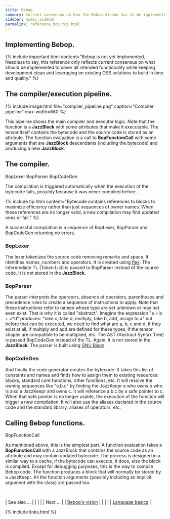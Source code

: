 ```yaml
---
title: Bebop
summary: Current consensus on how the Bebop vision has to be implemented at compiler/executor level.
sidebar: mydoc_sidebar
permalink: reference_bop_top.html
---
```


## Implementing Bebop.

{% include important.html content="Bebop is not yet implemented. Needless to say, this reference only reflects current consensus on what
should be implemented to cover all intended functionality while keeping development clean and leveraging on existing OSS solutions
to build in time and quality." %}

## The compiler/execution pipeline.

{% include image.html file="compiler_pipeline.png" caption="Compiler pipeline" max-width=880 %}

This pipeline shows the main compiler and executor logic. Note that the function is a **JazzBlock** with some attributes that make it
executable. The tensor itself contains the bytecode and the source code is stored as an attribute. The function evaluation is a call to
**BopFunctionCall** with some arguments that are **JazzBlock** descendants (including the bytecode) and producing a new **JazzBlock**.

## The compiler.

<span class="label label-info">BopLexer</span>
<span class="label label-info">BopParser</span>
<span class="label label-info">BopCodeGen</span>

The compilation is triggered automatically when the execution of the bytecode fails, possibly because it was never compiled before.

{% include tip.html content="Bytecode contains references to blocks to maximize efficiency rather than just sequences of owner names.
When these references are no longer valid, a new compilation may find updated ones or fail." %}

A successful compilation is a sequence of BopLexer, BopParser and BopCodeGen returning no errors.

### BopLexer

The lexer tokenizes the source code removing remarks and space. It identifies names, numbers and operators. It is created using
[flex](https://en.wikipedia.org/wiki/Flex_(lexical_analyser_generator)). The intermediate TL (Token List) is passed to BopParser
instead of the source code. It is not stored in the **JazzBlock**.

### BopParser

The parser interprets the operators, absence of operators, parentheses and precedence rules to create a sequence of instructions
to apply. Note that these instructions refer to names whose type are yet unknown or may not even exist. That is why it is called
"abstract". Imagine the expression "a = b + c*d" produces: "take c, take d, multiply, take b, add, assign to a" but before that
can be executed, we need to find what are a, b, c and d, if they exist at all, if multiply and add are defined for these types,
if the tensor shapes are compatible to be multiplied, etc. The AST (Abstract Syntax Tree) is passed BopCodeGen instead of the TL.
Again, it is not stored in the **JazzBlock**. The parser is built using [GNU Bison](https://en.wikipedia.org/wiki/GNU_bison).

### BopCodeGen

And finally the code generator creates the bytecode. It takes this list of constants and names and finds how to assign them to existing
resources: blocks, standard core functions, other functions, etc. It will resolve the owning sequences like "a.b.c" by finding the JazzKeepr
a who owns b who is also a JazzKeepr and owns c. It will reference a.b.c by a safe pointer to c. When that safe pointer is no longer usable,
the execution of the function will trigger a new compilation. It will also use the aliases declared in the source code and the standard
library, aliases of operators, etc.

## Calling Bebop functions.

<span class="label label-info">BopFunctionCall</span>

As mentioned above, this is the simplest part. A function evaluation takes a **BopFunctionCall** with a JazzBlock that contains the source
code as an attribute and may contain updated bytecode. The process is designed in a similar way to a cache, if the bytecode can execute, it
does, else the block is compiled. Except for debugging purposes, this is the way to compile Bebop code. The function produces a block
that will normally be stored by a JazzKeepr. All the function arguments (possibly including an implicit argument with the class) are
passed too.

<br/>

| <span class="label label-default">See also ...</span> | | | | | <span class="label label-info">Next ...</span> |
| [Bebop's vision](vision_bebop.html) | | | | | [Language basics](reference_bop_basics.html) |

{% include links.html %}
